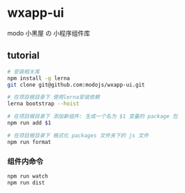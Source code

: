 # wxapp-ui

modo 小黑屋 の 小程序组件库

## tutorial

```bash
# 安装相关库
npm install -g lerna
git clone git@github.com:modojs/wxapp-ui.git
```

```bash
# 在项目根目录下 使用lerna安装依赖
lerna bootstrap --hoist
```

```bash
# 在项目根目录下 添加新组件: 生成一个名为 $1 变量的 package 包
npm run add $1
```

```bash
# 在项目根目录下 格式化 packages 文件夹下的 js 文件
npm run format
```

### 组件内命令

```bash
npm run watch
npm run dist
```
